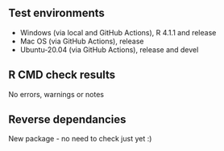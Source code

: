 ## Test environments
* Windows (via local and GitHub Actions), R 4.1.1 and release
* Mac OS (via GitHub Actions), release
* Ubuntu-20.04 (via GitHub Actions), release and devel

## R CMD check results
No errors, warnings or notes

## Reverse dependancies
New package - no need to check just yet :)